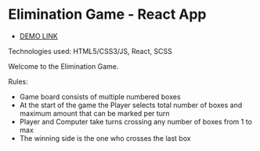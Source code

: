 # Elimination Game - React App

- [DEMO LINK](https://vinniej-2k20.github.io/elimination-game-react/)

Technologies used: HTML5/CSS3/JS, React, SCSS

Welcome to the Elimination Game.

Rules:
- Game board consists of multiple numbered boxes
- At the start of the game the Player selects total number of boxes and maximum amount that can be marked per turn
- Player and Computer take turns crossing any number of boxes from 1 to max
- The winning side is the one who crosses the last box
